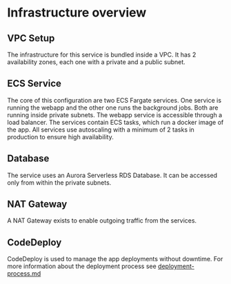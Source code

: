 # Infrastructure overview

## VPC Setup

The infrastructure for this service is bundled inside a VPC. It has 2 availability zones, each one with a private and a
public subnet.

## ECS Service

The core of this configuration are two ECS Fargate services. One service is running the webapp and the other one runs the background jobs.
Both are running inside private subnets. The webapp service is accessible through a load balancer.
The services contain ECS tasks, which run a docker image of the app. All services use autoscaling with a minimum of
2 tasks in production to ensure high availability.

## Database

The service uses an Aurora Serverless RDS Database. It can be accessed only from within the private subnets.

## NAT Gateway

A NAT Gateway exists to enable outgoing traffic from the services.

## CodeDeploy

CodeDeploy is used to manage the app deployments without downtime. For more information about the deployment process
see [deployment-process.md](./deployment-process.md)

